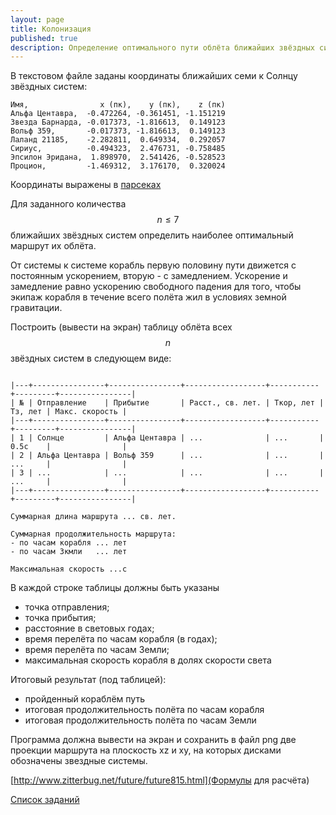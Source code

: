 ```yaml
---
layout: page
title: Колонизация
published: true
description: Определение оптимального пути облёта ближайших звёздных систем
---
```


В текстовом файле заданы координаты ближайших семи к Солнцу звёздных систем:

~~~
Имя,                x (пк),    y (пк),    z (пк)
Альфа Центавра,  -0.472264, -0.361451, -1.151219
Звезда Барнарда, -0.017373, -1.816613,  0.149123
Вольф 359,       -0.017373, -1.816613,  0.149123
Лаланд 21185,    -2.282811,  0.649334,  0.292057
Сириус,          -0.494323,  2.476731, -0.758485
Эпсилон Эридана,  1.898970,  2.541426, -0.528523
Процион,         -1.469312,  3.176170,  0.320024
~~~

Координаты выражены в [парсеках](https://ru.wikipedia.org/wiki/Парсек)

Для заданного количества $$n \leq 7$$ ближайших звёздных систем определить наиболее оптимальный маршрут их облёта.

От системы к системе корабль первую половину пути движется с постоянным ускорением, вторую - с замедлением. Ускорение и замедление равно ускорению свободного падения для того, чтобы экипаж корабля в течение всего полёта жил в условиях земной гравитации.

Построить (вывести на экран) таблицу облёта всех  $$n$$ звёздных систем в следующем виде:

~~~

|---+----------------+----------------+------------------+-----------+---------+----------------|
| № | Отправление    | Прибытие       | Расст., св. лет. | Tкор, лет | Tз, лет | Макс. скорость |
|---+----------------+----------------+------------------+-----------+---------+----------------|
| 1 | Солнце         | Альфа Центавра | ...              | ...       | 0.5с    |                |
| 2 | Альфа Центавра | Вольф 359      | ...              | ...       | ...     |                |
| 3 | ...            | ...            | ...              | ...       | ...     |                |
|---+----------------+----------------+------------------+-----------+---------+----------------|

Суммарная длина маршрута ... св. лет.

Суммарная продолжительность маршрута:
- по часам корабля ... лет
- по часам Зкмли   ... лет

Максимальная скорость ...c

~~~

В каждой строке таблицы должны быть указаны
- точка отправления;
- точка прибытия;
- расстояние в световых годах;
- время перелёта по часам корабля (в годах);
- время перелёта по часам Земли;
- максимальная скорость корабля в долях скорости света

Итоговый результат (под таблицей):
- пройденный кораблём путь
- итоговая продолжительность полёта по часам корабля
- итоговая продолжительность полёта по часам Земли

Программа должна вывести на экран и сохранить в файл png две проекции маршрута на плоскость xz и xy, на которых дисками обозначены звездные системы.

[http://www.zitterbug.net/future/future815.html](Формулы для расчёта)

[Список заданий](list.md)